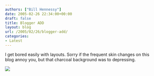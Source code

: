 ```yaml
---
authors: ["Bill Hennessy"]
date: 2005-02-26 22:34:00+00:00
draft: false
title: Blogger ADD
layout: blog
url: /2005/02/26/blogger-add/
categories:
- Latest
---
```


I get bored easily with layouts. Sorry if the frequent skin changes on this blog annoy you, but that charcoal background was to depressing.

![](https://blog.billhennessy.com/aggbug.aspx?PostID=1242)

